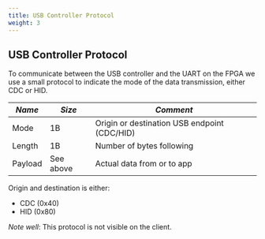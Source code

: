 ```yaml
---
title: USB Controller Protocol
weight: 3
---
```


## USB Controller Protocol

To communicate between the USB controller and the UART on the FPGA we
use a small protocol to indicate the mode of the data transmission,
either CDC or HID.

| *Name*  | *Size*    | *Comment*                                    |
|---------|-----------|----------------------------------------------|
| Mode    | 1B        | Origin or destination USB endpoint (CDC/HID) |
| Length  | 1B        | Number of bytes following                    |
| Payload | See above | Actual data from or to app                   |

Origin and destination is either:

- CDC (0x40)
- HID (0x80)

*Note well*: This protocol is not visible on the client.
